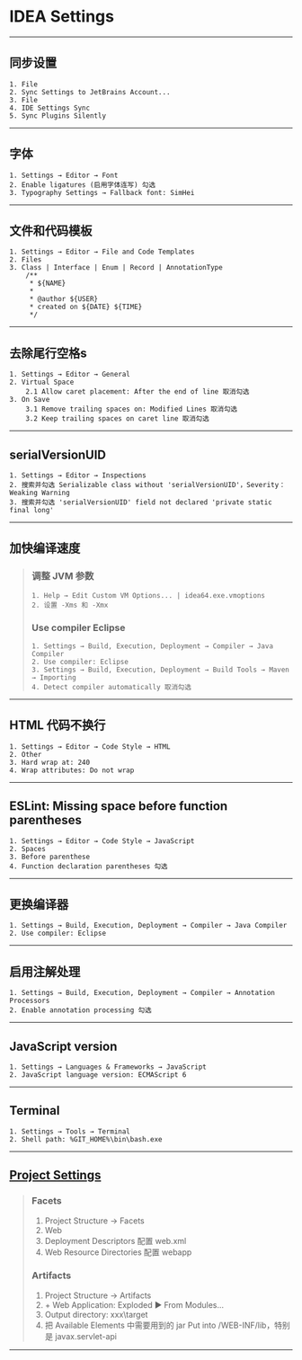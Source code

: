 # IDEA Settings
---
## 同步设置
    1. File
    2. Sync Settings to JetBrains Account...
    3. File
    4. IDE Settings Sync
    5. Sync Plugins Silently
---
## 字体
    1. Settings → Editor → Font
    2. Enable ligatures (启用字体连写) 勾选
    3. Typography Settings → Fallback font: SimHei
---
## 文件和代码模板
    1. Settings → Editor → File and Code Templates
    2. Files
    3. Class | Interface | Enum | Record | AnnotationType
        /**
         * ${NAME}
         *
         * @author ${USER}
         * created on ${DATE} ${TIME}
         */
---
## 去除尾行空格s
    1. Settings → Editor → General
    2. Virtual Space
        2.1 Allow caret placement: After the end of line 取消勾选
    3. On Save
        3.1 Remove trailing spaces on: Modified Lines 取消勾选
        3.2 Keep trailing spaces on caret line 取消勾选
---
## serialVersionUID
    1. Settings → Editor → Inspections
    2. 搜索并勾选 Serializable class without 'serialVersionUID'，Severity：Weaking Warning
    3. 搜索并勾选 'serialVersionUID' field not declared 'private static final long'
---
## 加快编译速度
>### 调整 JVM 参数
>   ```
>   1. Help → Edit Custom VM Options... | idea64.exe.vmoptions
>   2. 设置 -Xms 和 -Xmx
>   ```
>### Use compiler Eclipse
>   ```
>   1. Settings → Build, Execution, Deployment → Compiler → Java Compiler
>   2. Use compiler: Eclipse
>   3. Settings → Build, Execution, Deployment → Build Tools → Maven → Importing
>   4. Detect compiler automatically 取消勾选
>   ```
---
## HTML 代码不换行
    1. Settings → Editor → Code Style → HTML
    2. Other
    3. Hard wrap at: 240
    4. Wrap attributes: Do not wrap
---
## ESLint: Missing space before function parentheses
    1. Settings → Editor → Code Style → JavaScript
    2. Spaces
    3. Before parenthese
    4. Function declaration parentheses 勾选
---
## 更换编译器
    1. Settings → Build, Execution, Deployment → Compiler → Java Compiler
    2. Use compiler: Eclipse
---
## 启用注解处理
    1. Settings → Build, Execution, Deployment → Compiler → Annotation Processors
    2. Enable annotation processing 勾选
---
## JavaScript version
    1. Settings → Languages & Frameworks → JavaScript
    2. JavaScript language version: ECMAScript 6
---
## Terminal
    1. Settings → Tools → Terminal
    2. Shell path: %GIT_HOME%\bin\bash.exe
---
## [Project Settings](https://www.jianshu.com/p/39b2206999e7)
>### Facets
>   1. Project Structure → Facets
>   2. Web
>   3. Deployment Descriptors 配置 web.xml
>   4. Web Resource Directories 配置 webapp
>### Artifacts
>   1. Project Structure → Artifacts
>   2. \+ Web Application: Exploded ▶ From Modules...
>   3. Output directory: xxx\target
>   4. 把 Available Elements 中需要用到的 jar Put into /WEB-INF/lib，特别是 javax.servlet-api
---